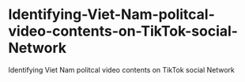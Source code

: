 # Identifying-Viet-Nam-politcal-video-contents-on-TikTok-social-Network
Identifying Viet Nam politcal video contents on TikTok social Network
